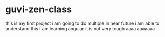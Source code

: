 # guvi-zen-class
this is my first project
i am going to do multiple in near future
i am able to understand this
i am learning angular it is not very tough
aaaa
aaaaaaa
